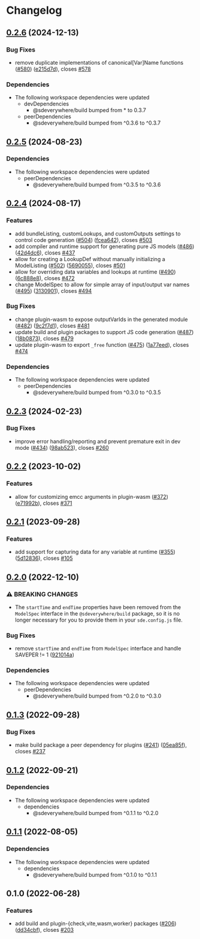 # Changelog

## [0.2.6](https://github.com/climateinteractive/SDEverywhere/compare/plugin-wasm-v0.2.5...plugin-wasm-v0.2.6) (2024-12-13)


### Bug Fixes

* remove duplicate implementations of canonical[Var]Name functions ([#580](https://github.com/climateinteractive/SDEverywhere/issues/580)) ([e215d7d](https://github.com/climateinteractive/SDEverywhere/commit/e215d7de5e2fe551a0dd4cb6e3a960180db4b76f)), closes [#578](https://github.com/climateinteractive/SDEverywhere/issues/578)


### Dependencies

* The following workspace dependencies were updated
  * devDependencies
    * @sdeverywhere/build bumped from * to 0.3.7
  * peerDependencies
    * @sdeverywhere/build bumped from ^0.3.6 to ^0.3.7

## [0.2.5](https://github.com/climateinteractive/SDEverywhere/compare/plugin-wasm-v0.2.4...plugin-wasm-v0.2.5) (2024-08-23)


### Dependencies

* The following workspace dependencies were updated
  * peerDependencies
    * @sdeverywhere/build bumped from ^0.3.5 to ^0.3.6

## [0.2.4](https://github.com/climateinteractive/SDEverywhere/compare/plugin-wasm-v0.2.3...plugin-wasm-v0.2.4) (2024-08-17)


### Features

* add bundleListing, customLookups, and customOutputs settings to control code generation ([#504](https://github.com/climateinteractive/SDEverywhere/issues/504)) ([fcea642](https://github.com/climateinteractive/SDEverywhere/commit/fcea642a8e0bcd23e3ebf07983f1f30415b4f81d)), closes [#503](https://github.com/climateinteractive/SDEverywhere/issues/503)
* add compiler and runtime support for generating pure JS models ([#486](https://github.com/climateinteractive/SDEverywhere/issues/486)) ([42d4dc6](https://github.com/climateinteractive/SDEverywhere/commit/42d4dc6da2fba3b34474c634374e07bc56d72868)), closes [#437](https://github.com/climateinteractive/SDEverywhere/issues/437)
* allow for creating a LookupDef without manually initializing a ModelListing ([#502](https://github.com/climateinteractive/SDEverywhere/issues/502)) ([5690055](https://github.com/climateinteractive/SDEverywhere/commit/569005502d2240a22b6a31284215b89ec1f8de05)), closes [#501](https://github.com/climateinteractive/SDEverywhere/issues/501)
* allow for overriding data variables and lookups at runtime ([#490](https://github.com/climateinteractive/SDEverywhere/issues/490)) ([6c888e8](https://github.com/climateinteractive/SDEverywhere/commit/6c888e887336e7b874dbde7e318e993936296c48)), closes [#472](https://github.com/climateinteractive/SDEverywhere/issues/472)
* change ModelSpec to allow for simple array of input/output var names ([#495](https://github.com/climateinteractive/SDEverywhere/issues/495)) ([3130901](https://github.com/climateinteractive/SDEverywhere/commit/31309017e207ac6ce0d0bcd20499b12b5b918bb9)), closes [#494](https://github.com/climateinteractive/SDEverywhere/issues/494)


### Bug Fixes

* change plugin-wasm to expose outputVarIds in the generated module ([#482](https://github.com/climateinteractive/SDEverywhere/issues/482)) ([9c2f7d1](https://github.com/climateinteractive/SDEverywhere/commit/9c2f7d1ae953f7de3a55dc3ef7a7f35a3422069e)), closes [#481](https://github.com/climateinteractive/SDEverywhere/issues/481)
* update build and plugin packages to support JS code generation ([#487](https://github.com/climateinteractive/SDEverywhere/issues/487)) ([18b0873](https://github.com/climateinteractive/SDEverywhere/commit/18b0873e74facea772e56f59a1ba4470ebb1fdd6)), closes [#479](https://github.com/climateinteractive/SDEverywhere/issues/479)
* update plugin-wasm to export `_free` function ([#475](https://github.com/climateinteractive/SDEverywhere/issues/475)) ([1a77eed](https://github.com/climateinteractive/SDEverywhere/commit/1a77eedd3143568ad3b4659f6b78dd9b60737b53)), closes [#474](https://github.com/climateinteractive/SDEverywhere/issues/474)


### Dependencies

* The following workspace dependencies were updated
  * peerDependencies
    * @sdeverywhere/build bumped from ^0.3.0 to ^0.3.5

## [0.2.3](https://github.com/climateinteractive/SDEverywhere/compare/plugin-wasm-v0.2.2...plugin-wasm-v0.2.3) (2024-02-23)


### Bug Fixes

* improve error handling/reporting and prevent premature exit in dev mode ([#434](https://github.com/climateinteractive/SDEverywhere/issues/434)) ([98ab523](https://github.com/climateinteractive/SDEverywhere/commit/98ab523907aa8ebe4dfe22eac0179ffb5364cd2a)), closes [#260](https://github.com/climateinteractive/SDEverywhere/issues/260)


## [0.2.2](https://github.com/climateinteractive/SDEverywhere/compare/plugin-wasm-v0.2.1...plugin-wasm-v0.2.2) (2023-10-02)


### Features

* allow for customizing emcc arguments in plugin-wasm ([#372](https://github.com/climateinteractive/SDEverywhere/issues/372)) ([e71992b](https://github.com/climateinteractive/SDEverywhere/commit/e71992b874539c5ecf1785a2d779fdeafa1a4fde)), closes [#371](https://github.com/climateinteractive/SDEverywhere/issues/371)

## [0.2.1](https://github.com/climateinteractive/SDEverywhere/compare/plugin-wasm-v0.2.0...plugin-wasm-v0.2.1) (2023-09-28)


### Features

* add support for capturing data for any variable at runtime ([#355](https://github.com/climateinteractive/SDEverywhere/issues/355)) ([5d12836](https://github.com/climateinteractive/SDEverywhere/commit/5d1283657ba99f6c7f8e30f8053f1906ac872af3)), closes [#105](https://github.com/climateinteractive/SDEverywhere/issues/105)


## [0.2.0](https://github.com/climateinteractive/SDEverywhere/compare/plugin-wasm-v0.1.3...plugin-wasm-v0.2.0) (2022-12-10)


### ⚠ BREAKING CHANGES

* The `startTime` and `endTime` properties have been removed from the `ModelSpec` interface in the `@sdeverywhere/build` package, so it is no longer necessary for you to provide them in your `sde.config.js` file.

### Bug Fixes

* remove `startTime` and `endTime` from `ModelSpec` interface and handle SAVEPER != 1 ([921014a](https://github.com/climateinteractive/SDEverywhere/commit/921014aeeda646a130ac324823ab5633d6abcdfa))


### Dependencies

* The following workspace dependencies were updated
  * peerDependencies
    * @sdeverywhere/build bumped from ^0.2.0 to ^0.3.0

## [0.1.3](https://github.com/climateinteractive/SDEverywhere/compare/plugin-wasm-v0.1.2...plugin-wasm-v0.1.3) (2022-09-28)


### Bug Fixes

* make build package a peer dependency for plugins ([#241](https://github.com/climateinteractive/SDEverywhere/issues/241)) ([05ea85f](https://github.com/climateinteractive/SDEverywhere/commit/05ea85f256ceed064018cdfab1bd6d52a7dca735)), closes [#237](https://github.com/climateinteractive/SDEverywhere/issues/237)


## [0.1.2](https://github.com/climateinteractive/SDEverywhere/compare/plugin-wasm-v0.1.1...plugin-wasm-v0.1.2) (2022-09-21)

### Dependencies

* The following workspace dependencies were updated
  * dependencies
    * @sdeverywhere/build bumped from ^0.1.1 to ^0.2.0


## [0.1.1](https://github.com/climateinteractive/SDEverywhere/compare/plugin-wasm-v0.1.0...plugin-wasm-v0.1.1) (2022-08-05)

### Dependencies

* The following workspace dependencies were updated
  * dependencies
    * @sdeverywhere/build bumped from ^0.1.0 to ^0.1.1

## 0.1.0 (2022-06-28)


### Features

* add build and plugin-{check,vite,wasm,worker} packages ([#206](https://github.com/climateinteractive/SDEverywhere/issues/206)) ([dd34cbf](https://github.com/climateinteractive/SDEverywhere/commit/dd34cbfcc0b8b3fb1655c8aa64fb919f9757b8be)), closes [#203](https://github.com/climateinteractive/SDEverywhere/issues/203)
